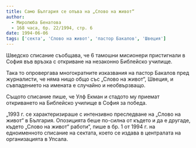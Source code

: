 ```yaml
---
title: Само България се опъва на „Слово на живот“
author: 
  - Миролюба Бенатова
  - 168 часа, бр. 22/1994, стр. 6
date: 1994-06-06
tags: ['секта', 'Слово на живот', 'пастор Бакалов', 'Швеция']
---
```


Шведско списание съобщава, че 6 тамошни мисионери пристигнали в София във връзка с откриване на незаконно Библейско училище.

Така то опровергава многократните изказвания на пастор Бакалов пред журналисти, че няма нищо общо със „Слово на живот“, Швеция, и съвпадението на имената е случайно и необвързващо.

Същото списание пише, че Улф Екман и стадото му приемат откриването на Библейско училище в София за победа.

„1993 г. се характеризираше с интензивно преследване на „Слово на живот“ в България. Опозицията беше по-силна от където и да е другаде, където „Слово на живот“ работи“, пише в бр. 1 от 1994 г. на едноименното списание на сектата, което се издава в централата на организацията в Упсала.
